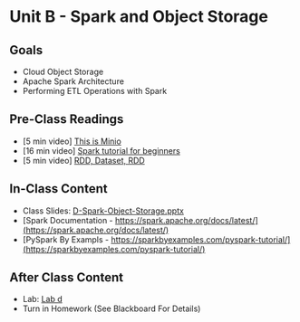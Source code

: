 # Unit B - Spark and Object Storage

## Goals

- Cloud Object Storage 
- Apache Spark Architecture 
- Performing ETL Operations with Spark

## Pre-Class Readings

- [5 min video] [This is Minio](https://www.youtube.com/watch?v=vF0lQh0XOCs)
- [16 min video] [Spark tutorial for beginners](https://www.youtube.com/watch?v=QaoJNXW6SQo)
- [5 min video] [RDD, Dataset, RDD](https://www.youtube.com/watch?v=26zl50iNBp8)

## In-Class Content

- Class Slides: [D-Spark-Object-Storage.pptx](D-Spark-Object-Storage.pptx)
- [Spark Documentation - https://spark.apache.org/docs/latest/](https://spark.apache.org/docs/latest/)
- [PySpark By Exampls - https://sparkbyexamples.com/pyspark-tutorial/](https://sparkbyexamples.com/pyspark-tutorial/)


## After Class Content

- Lab: [Lab d](Lab-D.md)
- Turn in Homework (See Blackboard For Details)